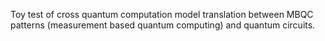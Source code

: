 Toy test of cross quantum computation model translation between MBQC patterns (measurement based quantum computing) and quantum circuits.